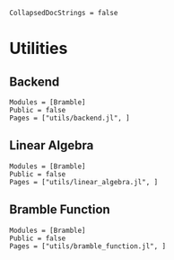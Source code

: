 ```@meta
CollapsedDocStrings = false
```

# Utilities

## Backend

```@autodocs
Modules = [Bramble]
Public = false
Pages = ["utils/backend.jl", ]
```

## Linear Algebra

```@autodocs
Modules = [Bramble]
Public = false
Pages = ["utils/linear_algebra.jl", ]
```

## Bramble Function

```@autodocs
Modules = [Bramble]
Public = false
Pages = ["utils/bramble_function.jl", ]
```
